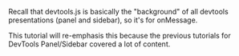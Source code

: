 
Recall that devtools.js is basically the "background" of all devtools presentations (panel and sidebar), so it's for onMessage.

This tutorial will re-emphasis this because the previous tutorials for DevTools Panel/Sidebar covered a lot of content.